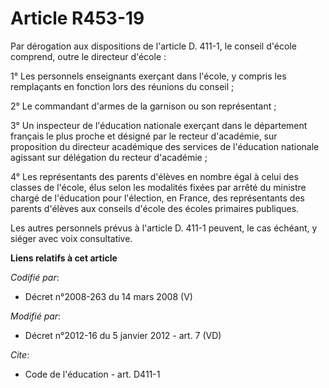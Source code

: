 # Article R453-19

Par dérogation aux dispositions de l'article D. 411-1, le conseil d'école comprend, outre le directeur d'école : 

1° Les personnels enseignants exerçant dans l'école, y compris les remplaçants en fonction lors des réunions du conseil ; 

2° Le commandant d'armes de la garnison ou son représentant ; 

3° Un inspecteur de l'éducation nationale exerçant dans le département français le plus proche et désigné par le recteur
d'académie, sur proposition du directeur académique des services de l'éducation nationale agissant sur délégation du recteur
d'académie ; 

4° Les représentants des parents d'élèves en nombre égal à celui des classes de l'école, élus selon les modalités fixées par
arrêté du ministre chargé de l'éducation pour l'élection, en France, des représentants des parents d'élèves aux conseils
d'école des écoles primaires publiques. 

Les autres personnels prévus à l'article D. 411-1 peuvent, le cas échéant, y siéger avec voix consultative.

**Liens relatifs à cet article**

_Codifié par_:

  - Décret n°2008-263 du 14 mars 2008 (V)

_Modifié par_:

  - Décret n°2012-16 du 5 janvier 2012 - art. 7 (VD)

_Cite_:

  - Code de l'éducation - art. D411-1
